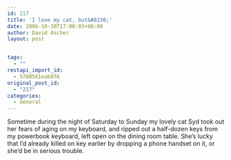 ```yaml
---
id: 217
title: 'I love my cat, but&#8230;'
date: 2006-10-30T17:00:03+00:00
author: David Ascher
layout: post


tags:
  - ""
restapi_import_id:
  - 5780561eab8f6
original_post_id:
  - "217"
categories:
  - General
---
```

Sometime during the night of Saturday to Sunday my lovely cat Syd took out her fears of aging on my keyboard, and ripped out a half-dozen keys from my powerbook keyboard, left open on the dining room table. She&#8217;s lucky that I&#8217;d already killed on key earlier by dropping a phone handset on it, or she&#8217;d be in serious trouble.